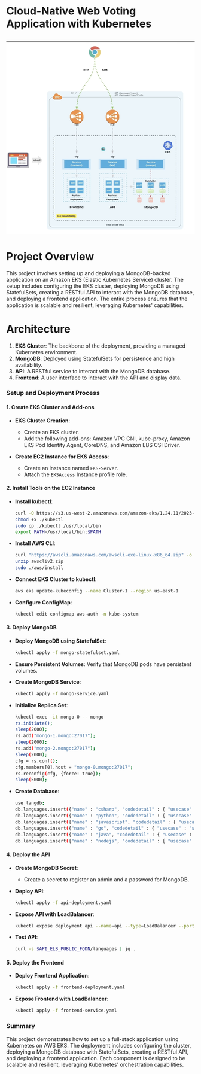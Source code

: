 # Cloud-Native Web Voting Application with Kubernetes

![Alt text](Full-Architecture.png)
----

# Project Overview

This project involves setting up and deploying a MongoDB-backed application on an Amazon EKS (Elastic Kubernetes Service) cluster. The setup includes configuring the EKS cluster, deploying MongoDB using StatefulSets, creating a RESTful API to interact with the MongoDB database, and deploying a frontend application. The entire process ensures that the application is scalable and resilient, leveraging Kubernetes' capabilities.

# Architecture

1. **EKS Cluster**: The backbone of the deployment, providing a managed Kubernetes environment.
2. **MongoDB**: Deployed using StatefulSets for persistence and high availability.
3. **API**: A RESTful service to interact with the MongoDB database.
4. **Frontend**: A user interface to interact with the API and display data.

### Setup and Deployment Process

#### 1. Create EKS Cluster and Add-ons

- **EKS Cluster Creation**:
  - Create an EKS cluster.
  - Add the following add-ons: Amazon VPC CNI, kube-proxy, Amazon EKS Pod Identity Agent, CoreDNS, and Amazon EBS CSI Driver.

- **Create EC2 Instance for EKS Access**:
  - Create an instance named `EKS-Server`.
  - Attach the `EKSAccess` Instance profile role.

#### 2. Install Tools on the EC2 Instance

- **Install kubectl**:
  ```sh
  curl -O https://s3.us-west-2.amazonaws.com/amazon-eks/1.24.11/2023-03-17/bin/linux/amd64/kubectl
  chmod +x ./kubectl
  sudo cp ./kubectl /usr/local/bin
  export PATH=/usr/local/bin:$PATH
  ```

- **Install AWS CLI**:
  ```sh
  curl "https://awscli.amazonaws.com/awscli-exe-linux-x86_64.zip" -o "awscliv2.zip"
  unzip awscliv2.zip
  sudo ./aws/install
  ```

- **Connect EKS Cluster to kubectl**:
  ```sh
  aws eks update-kubeconfig --name Cluster-1 --region us-east-1
  ```

- **Configure ConfigMap**:
  ```sh
  kubectl edit configmap aws-auth -n kube-system
  ```

#### 3. Deploy MongoDB

- **Deploy MongoDB using StatefulSet**:
  ```sh
  kubectl apply -f mongo-statefulset.yaml
  ```

- **Ensure Persistent Volumes**: Verify that MongoDB pods have persistent volumes.

- **Create MongoDB Service**:
  ```sh
  kubectl apply -f mongo-service.yaml
  ```

- **Initialize Replica Set**:
  ```sh
  kubectl exec -it mongo-0 -- mongo
  rs.initiate();
  sleep(2000);
  rs.add("mongo-1.mongo:27017");
  sleep(2000);
  rs.add("mongo-2.mongo:27017");
  sleep(2000);
  cfg = rs.conf();
  cfg.members[0].host = "mongo-0.mongo:27017";
  rs.reconfig(cfg, {force: true});
  sleep(5000);
  ```

- **Create Database**:
  ```sh
  use langdb;
  db.languages.insert({"name" : "csharp", "codedetail" : { "usecase" : "system, web, server-side", "rank" : 5, "compiled" : false, "homepage" : "https://dotnet.microsoft.com/learn/csharp", "download" : "https://dotnet.microsoft.com/download/", "votes" : 0}});
  db.languages.insert({"name" : "python", "codedetail" : { "usecase" : "system, web, server-side", "rank" : 3, "script" : false, "homepage" : "https://www.python.org/", "download" : "https://www.python.org/downloads/", "votes" : 0}});
  db.languages.insert({"name" : "javascript", "codedetail" : { "usecase" : "web, client-side", "rank" : 7, "script" : false, "homepage" : "https://en.wikipedia.org/wiki/JavaScript", "download" : "n/a", "votes" : 0}});
  db.languages.insert({"name" : "go", "codedetail" : { "usecase" : "system, web, server-side", "rank" : 12, "compiled" : true, "homepage" : "https://golang.org", "download" : "https://golang.org/dl/", "votes" : 0}});
  db.languages.insert({"name" : "java", "codedetail" : { "usecase" : "system, web, server-side", "rank" : 1, "compiled" : true, "homepage" : "https://www.java.com/en/", "download" : "https://www.java.com/en/download/", "votes" : 0}});
  db.languages.insert({"name" : "nodejs", "codedetail" : { "usecase" : "system, web, server-side", "rank" : 20, "script" : false, "homepage" : "https://nodejs.org/en/", "download" : "https://nodejs.org/en/download/", "votes" : 0}});
  ```

#### 4. Deploy the API

- **Create MongoDB Secret**:
  - Create a secret to register an admin and a password for MongoDB.

- **Deploy API**:
  ```sh
  kubectl apply -f api-deployment.yaml
  ```

- **Expose API with LoadBalancer**:
  ```sh
  kubectl expose deployment api --name=api --type=LoadBalancer --port=80 --target-port=8080
  ```

- **Test API**:
  ```sh
  curl -s $API_ELB_PUBLIC_FQDN/languages | jq .
  ```

#### 5. Deploy the Frontend

- **Deploy Frontend Application**:
  ```sh
  kubectl apply -f frontend-deployment.yaml
  ```

- **Expose Frontend with LoadBalancer**:
  ```sh
  kubectl apply -f frontend-service.yaml
  ```

### Summary

This project demonstrates how to set up a full-stack application using Kubernetes on AWS EKS. The deployment includes configuring the cluster, deploying a MongoDB database with StatefulSets, creating a RESTful API, and deploying a frontend application. Each component is designed to be scalable and resilient, leveraging Kubernetes' orchestration capabilities.

